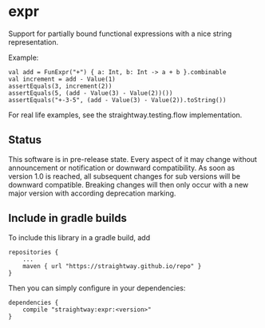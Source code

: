 # expr

Support for partially bound functional expressions with a nice string representation.

Example:

    val add = FunExpr("+") { a: Int, b: Int -> a + b }.combinable
    val increment = add - Value(1)
    assertEquals(3, increment(2))
    assertEquals(5, (add - Value(3) - Value(2))())
    assertEquals("+-3-5", (add - Value(3) - Value(2)).toString())

For real life examples, see the straightway.testing.flow implementation.

## Status

This software is in pre-release state. Every aspect of it may change without announcement or notification or downward
compatibility. As soon as version 1.0 is reached, all subsequent changes for sub
versions will be downward compatible. Breaking changes will then only occur with a new major version with according deprecation marking.

## Include in gradle builds

To include this library in a gradle build, add

    repositories {
        ...
        maven { url "https://straightway.github.io/repo" }
    }

Then you can simply configure in your dependencies:

    dependencies {
        compile "straightway:expr:<version>"
    }
